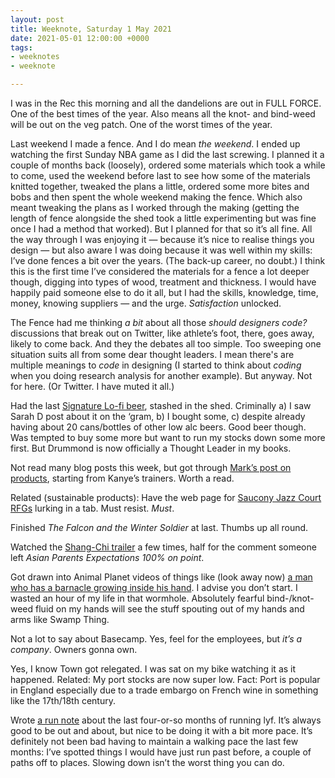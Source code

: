 ```yaml
---
layout: post
title: Weeknote, Saturday 1 May 2021
date: 2021-05-01 12:00:00 +0000
tags:
- weeknotes
- weeknote

---
```

I was in the Rec this morning and all the dandelions are out in FULL FORCE. One of the best times of the year. Also means all the knot- and bind-weed will be out on the veg patch. One of the worst times of the year.

Last weekend I made a fence. And I do mean _the weekend_. I ended up watching the first Sunday NBA game as I did the last screwing. I planned it a couple of months back (loosely), ordered some materials which took a while to come, used the weekend before last to see how some of the materials knitted together, tweaked the plans a little, ordered some more bites and bobs and then spent the whole weekend making the fence. Which also meant tweaking the plans as I worked through the making (getting the length of fence alongside the shed took a little experimenting but was fine once I had a method that worked). But I planned for that so it’s all fine. All the way through I was enjoying it — because it’s nice to realise things you design — but also aware I was doing because it was well within my skills: I’ve done fences a bit over the years. (The back-up career, no doubt.) I think this is the first time I’ve considered the materials for a fence a lot deeper though, digging into types of wood, treatment and thickness. I would have happily paid someone else to do it all, but I had the skills, knowledge, time, money, knowing suppliers — and the urge. _Satisfaction_ unlocked.

The Fence had me thinking _a bit_ about all those _should designers code?_ discussions that break out on Twitter, like athlete’s foot, there, goes away, likely to come back. And they the debates all too simple. Too sweeping one situation suits all from some dear thought leaders. I mean there's are multiple meanings to _code_ in designing (I started to think about _coding_ when you doing research analysis for another example). But anyway. Not for here. (Or Twitter. I have muted it all.)

Had the last [Signature Lo-fi beer](https://www.signaturebrew.co.uk/collections/live/products/lofi), stashed in the shed. Criminally a) I saw Sarah D post about it on the ‘gram, b) I bought some, c) despite already having about 20 cans/bottles of other low alc beers. Good beer though. Was tempted to buy some more but want to run my stocks down some more first. But Drummond is now officially a Thought Leader in my books.

Not read many blog posts this week, but got through [Mark’s post on products](https://mhurrell.co.uk/prospects/starting-to-look-up-again/), starting from Kanye’s trainers. Worth a read.

Related (sustainable products): Have the web page for [Saucony Jazz Court RFGs](https://www.saucony.com/UK/en_GB/jazz-court-rfg/48766U.html?dwvar_48766U_color=S70562-1) lurking in a tab. Must resist. _Must_.

Finished _The Falcon and the Winter Soldier_ at last. Thumbs up all round.

Watched the [Shang-Chi trailer](https://youtu.be/giWIr7U1deA) a few times, half for the comment someone left _Asian Parents Expectations 100% on point_.

Got drawn into Animal Planet videos of things like (look away now) [a man who has a barnacle growing inside his hand](https://youtu.be/tAmSR-SRmMI). I advise you don’t start. I wasted an hour of my life in that wormhole. Absolutely fearful bind-/knot-weed fluid on my hands will see the stuff spouting out of my hands and arms like Swamp Thing.

Not a lot to say about Basecamp. Yes, feel for the employees, but _it’s a company_. Owners gonna own.

Yes, I know Town got relegated. I was sat on my bike watching it as it happened. Related: My port stocks are now super low. Fact: Port is popular in England especially due to a trade embargo on French wine in something like the 17th/18th century.

Wrote [a run note](https://www.ermlikeyeah.com/run-note-for-april-2021/) about the last four-or-so months of running lyf. It’s always good to be out and about, but nice to be doing it with a bit more pace. It’s definitely not been bad having to maintain a walking pace the last few months: I’ve spotted things I would have just run past before, a couple of paths off to places. Slowing down isn’t the worst thing you can do.